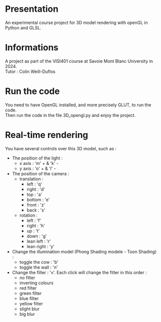 # Presentation 
An experimental course project for 3D model rendering with openGL in Python and GLSL. 

# Informations
A project as part of the VISI401 course at Savoie Mont Blanc University in 2024. \
Tutor : Colin Weill-Duflos 

# Run the code 
You need to have OpenGL installed, and more precisely GLUT, to run the code. \
Then run the code in the file 3D_opengl.py and enjoy the project. 

# Real-time rendering 
You have several controls over this 3D model, such as : 
- The position of the light :
  - x axis : 'm' + & 'k' -
  - y axis : 'o' + & 'l' -
- The position of the camera :
  - translation : 
    - left : 'q' 
    - right : 'd' 
    - top : 'a'
    - bottom : 'e'
    - front : 'z'
    - back : 's'
  - rotation : 
    - left : 'f'
    - right : 'h'
    - up : 't'
    - down : 'g'
    - lean left : 'r'
    - lean right : 'y'
- Change the illumination model (Phong Shading modele - Toon Shading) :
    - toggle the cow : 'b'
    - toggle the wall : 'n'
- Change the filter : 'v'. Each click will change the filter in this order :
    - no filter
    - inverting colours
    - red filter
    - green filter
    - blue filter
    - yellow filter
    - slight blur
    - big blur 
